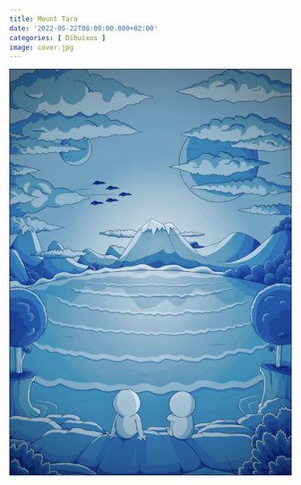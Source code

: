 ```yaml
---
title: Mount Tara
date: '2022-05-22T08:00:00.000+02:00'
categories: [ Dibuixos ]
image: cover.jpg
---
```


![](mount_tara.jpg "Mount Tara")
